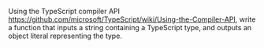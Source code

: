 Using the TypeScript compiler API
https://github.com/microsoft/TypeScript/wiki/Using-the-Compiler-API, write a function that inputs a string containing a TypeScript type, and outputs an object literal representing the type.
